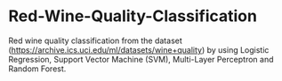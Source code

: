 # Red-Wine-Quality-Classification
Red wine quality classification from the dataset (https://archive.ics.uci.edu/ml/datasets/wine+quality) by using Logistic Regression, Support Vector Machine (SVM), Multi-Layer Perceptron and Random Forest.
